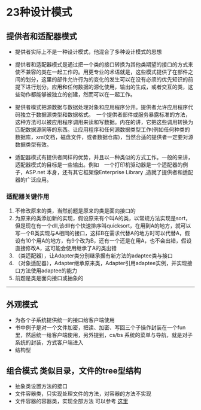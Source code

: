 # 23种设计模式


## 提供者和适配器模式
- 提供者实际上不是一种设计模式，他混合了多种设计模式的思想

- 提供者和适配器模式是通过把一个类的接口转换为其他类期望的接口的方式来使不兼容的类在一起工作的。用更专业的术语就是，这些模式提供了在部件之间的划分，这里的部件允许行为的变化的发生可以在没有必须的优先知识的前提下进行划分。应用和任何数据的源化使用，输出的生成，或者交互的类，这些动作都能够被独立的创建，然而可以在一起工作。

- 提供者模式把源数据与数据处理对象和应用程序分开。提供者允许应用程序代码独立于数据源类型和数据格式。　一个提供者部件或服务暴露标准的方法，这种方法可以被应用程序调用来读和写数据。内在的讲，它把这些调用转换为匹配数据源同等的东西。让应用程序和任何源数据类型工作(例如任何种类的数据库，xml文档，磁盘文件，或者数据仓库)，当然合适的提供者一定要对源数据类型有效。

- 适配器模式有提供者同样的优势，并且以一种类似的方式工作。一般的来讲，适配器模式的目标是一些输出。例如　一个打印机驱动器是一个适配器的例子，ASP.net 本身，还有其它框架像Enterprise Library ,造就了提供者和适配器的广泛应用。

### 适配器关键作用
1. 不修改原来的类，当然前题是原来的类是面向接口的
2. 为原来的类添加新的实现，假设原来有个叫A的类，以常规方法实现是sort，但是现在有一个dll,该dll有个快速排序叫quicksort，在用到A的地方，就可以写一个B类实现与A相同的接口，这样B在需求代替A的地方时可以代替A，假设有10个用A的地方，有9个改为B，还有一个还是在用A，也不会出错，假设直接修改A，这可能会使用继承了A的类出错
3. （类适配器），让Adapter类分别继承据有新方法的adaptee类与接口
4. （对象适配器），Adapter继承原来类，Adapter引用adaptee实例，并实现接口方法使用adaptee的能力
5. 前题是类是面向接口或抽象的
--------------------------------------

## 外观模式
- 为各个子系统提供统一的接口给客户端使用
- 书中例子是对一个文件加密，把读、加密、写回三个子操作封装在一个fun里，然后统一给客户端使用，另外提到，cs/bs 系统的菜单与导航，就是对子系统的封装，方式客户端进入
- 结构型

##  组合模式 类似目录，文件的tree型结构
- 抽象类设置方法的接口
- 文件容器类，只实现处理文件的方法，对容器的方法不实现
- 文件容器的容器类，实现全部方法
可以参考 [这里](https://blog.csdn.net/fjxcsdn/article/details/80458954)
